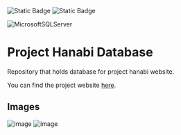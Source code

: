 <img alt="Static Badge" src="https://img.shields.io/badge/MONAMBIKE-%236c00fa?style=for-the-badge&label=MADE%20BY&labelColor=%23050505"> <img alt="Static Badge" src="https://img.shields.io/badge/CC--BY--4.0%20license-%236c00fa?style=for-the-badge&label=LICENSE&labelColor=%23050505">

![MicrosoftSQLServer](https://img.shields.io/badge/Microsoft%20SQL%20Server-CC2927?style=for-the-badge&logo=microsoft%20sql%20server&logoColor=white)

# Project Hanabi Database

Repository that holds database for project hanabi website.

You can find the project website [here](https://github.com/monambike/project-hanabi-web/).

## Images

![image](https://github.com/monambike/project-hanabi-database/assets/35270174/c6fd34b5-8d35-44fd-b8b0-82c0027603c8)
![image](https://github.com/monambike/project-hanabi-database/assets/35270174/3099389e-ffa7-4c32-b1cb-71907da395fc)

